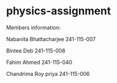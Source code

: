 # physics-assignment

Members information:

Nabanita Bhattacharjee    241-115-007

Bintee Deb                241-115-008

Fahim Ahmed               241-115-040

 Chandrima Roy priya      241-115-006
